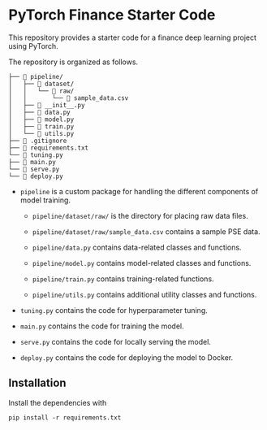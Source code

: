 # PyTorch Finance Starter Code

This repository provides a starter code for a finance deep learning project using PyTorch.

The repository is organized as follows.

```
├── 📂 pipeline/
│   ├── 📂 dataset/
│   │   └── 📂 raw/
│   │       └── 📄 sample_data.csv
│   ├── 📄 __init__.py
│   ├── 📄 data.py
│   ├── 📄 model.py
│   ├── 📄 train.py
│   └── 📄 utils.py
├── 📄 .gitignore
├── 📄 requirements.txt
└── 📄 tuning.py
├── 📄 main.py
└── 📄 serve.py
└── 📄 deploy.py
```

- `pipeline` is a custom package for handling the different components of model training.

    - `pipeline/dataset/raw/` is the directory for placing raw data files.

    - `pipeline/dataset/raw/sample_data.csv` contains a sample PSE data.

    - `pipeline/data.py` contains data-related classes and functions.

    - `pipeline/model.py` contains model-related classes and functions.

    - `pipeline/train.py` contains training-related functions.

    - `pipeline/utils.py` contains additional utility classes and functions.

- `tuning.py` contains the code for hyperparameter tuning.

- `main.py` contains the code for training the model.

- `serve.py` contains the code for locally serving the model.

- `deploy.py` contains the code for deploying the model to Docker.


## Installation

Install the dependencies with 

```
pip install -r requirements.txt
```